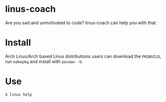 # linus-coach
Are you sad and unmotivated to code? linus-coach can help you with that.

# Install

Arch Linux/Arch based Linux distributions users can download the `PKGBUILD`, run `makepkg` and install with `pacman -U`.

# Use

`$ linus help`
